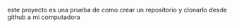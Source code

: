 este proyecto es una prueba de como crear un repositorio  y clonarlo desde github a mi computadora 

